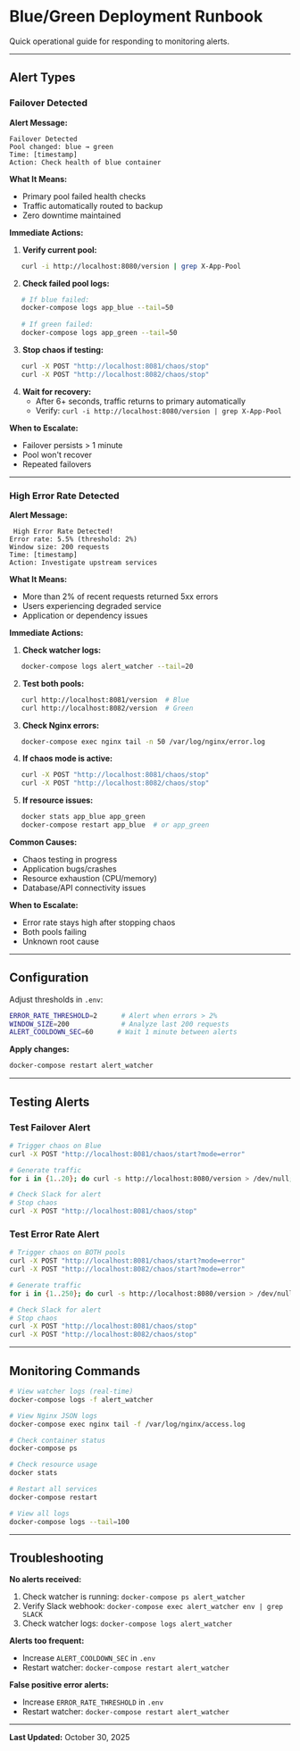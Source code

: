 # Blue/Green Deployment Runbook

Quick operational guide for responding to monitoring alerts.

---

## Alert Types

### Failover Detected

**Alert Message:**
```
Failover Detected
Pool changed: blue → green
Time: [timestamp]
Action: Check health of blue container
```

**What It Means:**
- Primary pool failed health checks
- Traffic automatically routed to backup
- Zero downtime maintained

**Immediate Actions:**

1. **Verify current pool:**
```bash
   curl -i http://localhost:8080/version | grep X-App-Pool
```

2. **Check failed pool logs:**
```bash
   # If blue failed:
   docker-compose logs app_blue --tail=50
   
   # If green failed:
   docker-compose logs app_green --tail=50
```

3. **Stop chaos if testing:**
```bash
   curl -X POST "http://localhost:8081/chaos/stop"
   curl -X POST "http://localhost:8082/chaos/stop"
```

4. **Wait for recovery:**
   - After 6+ seconds, traffic returns to primary automatically
   - Verify: `curl -i http://localhost:8080/version | grep X-App-Pool`

**When to Escalate:**
- Failover persists > 1 minute
- Pool won't recover
- Repeated failovers

---

### High Error Rate Detected

**Alert Message:**
```
 High Error Rate Detected!
Error rate: 5.5% (threshold: 2%)
Window size: 200 requests
Time: [timestamp]
Action: Investigate upstream services
```

**What It Means:**
- More than 2% of recent requests returned 5xx errors
- Users experiencing degraded service
- Application or dependency issues

**Immediate Actions:**

1. **Check watcher logs:**
```bash
   docker-compose logs alert_watcher --tail=20
```

2. **Test both pools:**
```bash
   curl http://localhost:8081/version  # Blue
   curl http://localhost:8082/version  # Green
```

3. **Check Nginx errors:**
```bash
   docker-compose exec nginx tail -n 50 /var/log/nginx/error.log
```

4. **If chaos mode is active:**
```bash
   curl -X POST "http://localhost:8081/chaos/stop"
   curl -X POST "http://localhost:8082/chaos/stop"
```

5. **If resource issues:**
```bash
   docker stats app_blue app_green
   docker-compose restart app_blue  # or app_green
```

**Common Causes:**
- Chaos testing in progress
- Application bugs/crashes
- Resource exhaustion (CPU/memory)
- Database/API connectivity issues

**When to Escalate:**
- Error rate stays high after stopping chaos
- Both pools failing
- Unknown root cause

---

## Configuration

Adjust thresholds in `.env`:
```bash
ERROR_RATE_THRESHOLD=2      # Alert when errors > 2%
WINDOW_SIZE=200             # Analyze last 200 requests
ALERT_COOLDOWN_SEC=60      # Wait 1 minute between alerts
```

**Apply changes:**
```bash
docker-compose restart alert_watcher
```

---

## Testing Alerts

### Test Failover Alert
```bash
# Trigger chaos on Blue
curl -X POST "http://localhost:8081/chaos/start?mode=error"

# Generate traffic
for i in {1..20}; do curl -s http://localhost:8080/version > /dev/null; sleep 0.2; done

# Check Slack for alert
# Stop chaos
curl -X POST "http://localhost:8081/chaos/stop"
```

### Test Error Rate Alert
```bash
# Trigger chaos on BOTH pools
curl -X POST "http://localhost:8081/chaos/start?mode=error"
curl -X POST "http://localhost:8082/chaos/start?mode=error"

# Generate traffic
for i in {1..250}; do curl -s http://localhost:8080/version > /dev/null; sleep 0.05; done

# Check Slack for alert
# Stop chaos
curl -X POST "http://localhost:8081/chaos/stop"
curl -X POST "http://localhost:8082/chaos/stop"
```

---

## Monitoring Commands
```bash
# View watcher logs (real-time)
docker-compose logs -f alert_watcher

# View Nginx JSON logs
docker-compose exec nginx tail -f /var/log/nginx/access.log

# Check container status
docker-compose ps

# Check resource usage
docker stats

# Restart all services
docker-compose restart

# View all logs
docker-compose logs --tail=100
```

---

## Troubleshooting

**No alerts received:**
1. Check watcher is running: `docker-compose ps alert_watcher`
2. Verify Slack webhook: `docker-compose exec alert_watcher env | grep SLACK`
3. Check watcher logs: `docker-compose logs alert_watcher`

**Alerts too frequent:**
- Increase `ALERT_COOLDOWN_SEC` in `.env`
- Restart watcher: `docker-compose restart alert_watcher`

**False positive error alerts:**
- Increase `ERROR_RATE_THRESHOLD` in `.env`
- Restart watcher: `docker-compose restart alert_watcher`

---
 
**Last Updated:** October 30, 2025